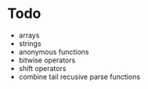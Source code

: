 # Todo
* arrays
* strings
* anonymous functions
* bitwise operators
* shift operators
* combine tail recusive parse functions